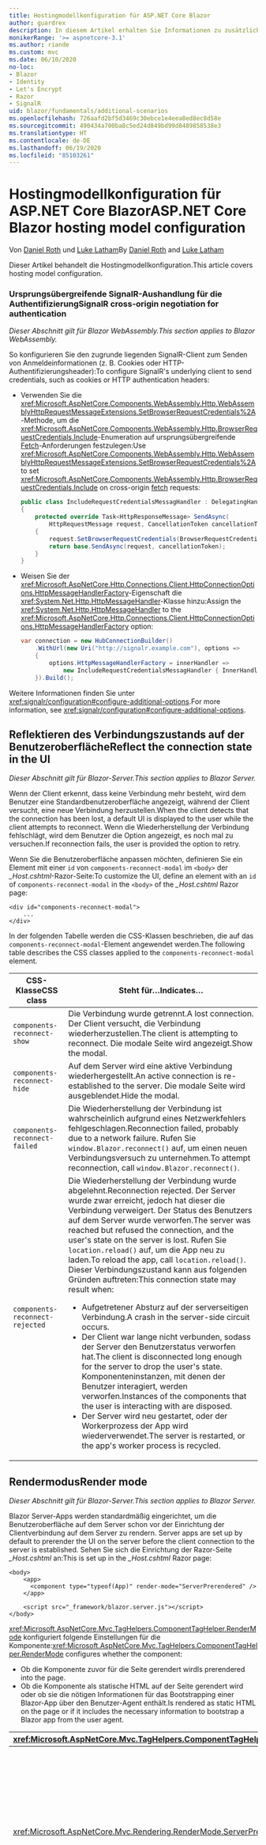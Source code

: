 ```yaml
---
title: Hostingmodellkonfiguration für ASP.NET Core Blazor
author: guardrex
description: In diesem Artikel erhalten Sie Informationen zu zusätzlichen Szenarios für die Blazor-Hostingmodellkonfiguration in ASP.NET Core.
monikerRange: '>= aspnetcore-3.1'
ms.author: riande
ms.custom: mvc
ms.date: 06/10/2020
no-loc:
- Blazor
- Identity
- Let's Encrypt
- Razor
- SignalR
uid: blazor/fundamentals/additional-scenarios
ms.openlocfilehash: 726aafd2bf5d3469c30ebce1e4eea8ed8ec8d58e
ms.sourcegitcommit: 490434a700ba8c5ed24d849bd99d8489858538e3
ms.translationtype: HT
ms.contentlocale: de-DE
ms.lasthandoff: 06/19/2020
ms.locfileid: "85103261"
---
```

# <a name="aspnet-core-blazor-hosting-model-configuration"></a><span data-ttu-id="30acc-103">Hostingmodellkonfiguration für ASP.NET Core Blazor</span><span class="sxs-lookup"><span data-stu-id="30acc-103">ASP.NET Core Blazor hosting model configuration</span></span>

<span data-ttu-id="30acc-104">Von [Daniel Roth](https://github.com/danroth27) und [Luke Latham](https://github.com/guardrex)</span><span class="sxs-lookup"><span data-stu-id="30acc-104">By [Daniel Roth](https://github.com/danroth27) and [Luke Latham](https://github.com/guardrex)</span></span>

<span data-ttu-id="30acc-105">Dieser Artikel behandelt die Hostingmodellkonfiguration.</span><span class="sxs-lookup"><span data-stu-id="30acc-105">This article covers hosting model configuration.</span></span>

### <a name="signalr-cross-origin-negotiation-for-authentication"></a><span data-ttu-id="30acc-106">Ursprungsübergreifende SignalR-Aushandlung für die Authentifizierung</span><span class="sxs-lookup"><span data-stu-id="30acc-106">SignalR cross-origin negotiation for authentication</span></span>

<span data-ttu-id="30acc-107">*Dieser Abschnitt gilt für Blazor WebAssembly.*</span><span class="sxs-lookup"><span data-stu-id="30acc-107">*This section applies to Blazor WebAssembly.*</span></span>

<span data-ttu-id="30acc-108">So konfigurieren Sie den zugrunde liegenden SignalR-Client zum Senden von Anmeldeinformationen (z. B. Cookies oder HTTP-Authentifizierungsheader):</span><span class="sxs-lookup"><span data-stu-id="30acc-108">To configure SignalR's underlying client to send credentials, such as cookies or HTTP authentication headers:</span></span>

* <span data-ttu-id="30acc-109">Verwenden Sie die <xref:Microsoft.AspNetCore.Components.WebAssembly.Http.WebAssemblyHttpRequestMessageExtensions.SetBrowserRequestCredentials%2A>-Methode, um die <xref:Microsoft.AspNetCore.Components.WebAssembly.Http.BrowserRequestCredentials.Include>-Enumeration auf ursprungsübergreifende [Fetch](https://developer.mozilla.org/docs/Web/API/Fetch_API/Using_Fetch)-Anforderungen festzulegen:</span><span class="sxs-lookup"><span data-stu-id="30acc-109">Use <xref:Microsoft.AspNetCore.Components.WebAssembly.Http.WebAssemblyHttpRequestMessageExtensions.SetBrowserRequestCredentials%2A> to set <xref:Microsoft.AspNetCore.Components.WebAssembly.Http.BrowserRequestCredentials.Include> on cross-origin [fetch](https://developer.mozilla.org/docs/Web/API/Fetch_API/Using_Fetch) requests:</span></span>

  ```csharp
  public class IncludeRequestCredentialsMessagHandler : DelegatingHandler
  {
      protected override Task<HttpResponseMessage> SendAsync(
          HttpRequestMessage request, CancellationToken cancellationToken)
      {
          request.SetBrowserRequestCredentials(BrowserRequestCredentials.Include);
          return base.SendAsync(request, cancellationToken);
      }
  }
  ```

* <span data-ttu-id="30acc-110">Weisen Sie der <xref:Microsoft.AspNetCore.Http.Connections.Client.HttpConnectionOptions.HttpMessageHandlerFactory>-Eigenschaft die <xref:System.Net.Http.HttpMessageHandler>-Klasse hinzu:</span><span class="sxs-lookup"><span data-stu-id="30acc-110">Assign the <xref:System.Net.Http.HttpMessageHandler> to the <xref:Microsoft.AspNetCore.Http.Connections.Client.HttpConnectionOptions.HttpMessageHandlerFactory> option:</span></span>

  ```csharp
  var connection = new HubConnectionBuilder()
      .WithUrl(new Uri("http://signalr.example.com"), options =>
      {
          options.HttpMessageHandlerFactory = innerHandler => 
              new IncludeRequestCredentialsMessagHandler { InnerHandler = innerHandler };
      }).Build();
  ```

<span data-ttu-id="30acc-111">Weitere Informationen finden Sie unter <xref:signalr/configuration#configure-additional-options>.</span><span class="sxs-lookup"><span data-stu-id="30acc-111">For more information, see <xref:signalr/configuration#configure-additional-options>.</span></span>

## <a name="reflect-the-connection-state-in-the-ui"></a><span data-ttu-id="30acc-112">Reflektieren des Verbindungszustands auf der Benutzeroberfläche</span><span class="sxs-lookup"><span data-stu-id="30acc-112">Reflect the connection state in the UI</span></span>

<span data-ttu-id="30acc-113">*Dieser Abschnitt gilt für Blazor-Server.*</span><span class="sxs-lookup"><span data-stu-id="30acc-113">*This section applies to Blazor Server.*</span></span>

<span data-ttu-id="30acc-114">Wenn der Client erkennt, dass keine Verbindung mehr besteht, wird dem Benutzer eine Standardbenutzeroberfläche angezeigt, während der Client versucht, eine neue Verbindung herzustellen.</span><span class="sxs-lookup"><span data-stu-id="30acc-114">When the client detects that the connection has been lost, a default UI is displayed to the user while the client attempts to reconnect.</span></span> <span data-ttu-id="30acc-115">Wenn die Wiederherstellung der Verbindung fehlschlägt, wird dem Benutzer die Option angezeigt, es noch mal zu versuchen.</span><span class="sxs-lookup"><span data-stu-id="30acc-115">If reconnection fails, the user is provided the option to retry.</span></span>

<span data-ttu-id="30acc-116">Wenn Sie die Benutzeroberfläche anpassen möchten, definieren Sie ein Element mit einer `id` von `components-reconnect-modal` im `<body>` der *_Host.cshtml*-Razor-Seite:</span><span class="sxs-lookup"><span data-stu-id="30acc-116">To customize the UI, define an element with an `id` of `components-reconnect-modal` in the `<body>` of the *_Host.cshtml* Razor page:</span></span>

```cshtml
<div id="components-reconnect-modal">
    ...
</div>
```

<span data-ttu-id="30acc-117">In der folgenden Tabelle werden die CSS-Klassen beschrieben, die auf das `components-reconnect-modal`-Element angewendet werden.</span><span class="sxs-lookup"><span data-stu-id="30acc-117">The following table describes the CSS classes applied to the `components-reconnect-modal` element.</span></span>

| <span data-ttu-id="30acc-118">CSS-Klasse</span><span class="sxs-lookup"><span data-stu-id="30acc-118">CSS class</span></span>                       | <span data-ttu-id="30acc-119">Steht für&hellip;</span><span class="sxs-lookup"><span data-stu-id="30acc-119">Indicates&hellip;</span></span> |
| ------------------------------- | ----------------- |
| `components-reconnect-show`     | <span data-ttu-id="30acc-120">Die Verbindung wurde getrennt.</span><span class="sxs-lookup"><span data-stu-id="30acc-120">A lost connection.</span></span> <span data-ttu-id="30acc-121">Der Client versucht, die Verbindung wiederherzustellen.</span><span class="sxs-lookup"><span data-stu-id="30acc-121">The client is attempting to reconnect.</span></span> <span data-ttu-id="30acc-122">Die modale Seite wird angezeigt.</span><span class="sxs-lookup"><span data-stu-id="30acc-122">Show the modal.</span></span> |
| `components-reconnect-hide`     | <span data-ttu-id="30acc-123">Auf dem Server wird eine aktive Verbindung wiederhergestellt.</span><span class="sxs-lookup"><span data-stu-id="30acc-123">An active connection is re-established to the server.</span></span> <span data-ttu-id="30acc-124">Die modale Seite wird ausgeblendet.</span><span class="sxs-lookup"><span data-stu-id="30acc-124">Hide the modal.</span></span> |
| `components-reconnect-failed`   | <span data-ttu-id="30acc-125">Die Wiederherstellung der Verbindung ist wahrscheinlich aufgrund eines Netzwerkfehlers fehlgeschlagen.</span><span class="sxs-lookup"><span data-stu-id="30acc-125">Reconnection failed, probably due to a network failure.</span></span> <span data-ttu-id="30acc-126">Rufen Sie `window.Blazor.reconnect()` auf, um einen neuen Verbindungsversuch zu unternehmen.</span><span class="sxs-lookup"><span data-stu-id="30acc-126">To attempt reconnection, call `window.Blazor.reconnect()`.</span></span> |
| `components-reconnect-rejected` | <span data-ttu-id="30acc-127">Die Wiederherstellung der Verbindung wurde abgelehnt.</span><span class="sxs-lookup"><span data-stu-id="30acc-127">Reconnection rejected.</span></span> <span data-ttu-id="30acc-128">Der Server wurde zwar erreicht, jedoch hat dieser die Verbindung verweigert. Der Status des Benutzers auf dem Server wurde verworfen.</span><span class="sxs-lookup"><span data-stu-id="30acc-128">The server was reached but refused the connection, and the user's state on the server is lost.</span></span> <span data-ttu-id="30acc-129">Rufen Sie `location.reload()` auf, um die App neu zu laden.</span><span class="sxs-lookup"><span data-stu-id="30acc-129">To reload the app, call `location.reload()`.</span></span> <span data-ttu-id="30acc-130">Dieser Verbindungszustand kann aus folgenden Gründen auftreten:</span><span class="sxs-lookup"><span data-stu-id="30acc-130">This connection state may result when:</span></span><ul><li><span data-ttu-id="30acc-131">Aufgetretener Absturz auf der serverseitigen Verbindung.</span><span class="sxs-lookup"><span data-stu-id="30acc-131">A crash in the server-side circuit occurs.</span></span></li><li><span data-ttu-id="30acc-132">Der Client war lange nicht verbunden, sodass der Server den Benutzerstatus verworfen hat.</span><span class="sxs-lookup"><span data-stu-id="30acc-132">The client is disconnected long enough for the server to drop the user's state.</span></span> <span data-ttu-id="30acc-133">Komponenteninstanzen, mit denen der Benutzer interagiert, werden verworfen.</span><span class="sxs-lookup"><span data-stu-id="30acc-133">Instances of the components that the user is interacting with are disposed.</span></span></li><li><span data-ttu-id="30acc-134">Der Server wird neu gestartet, oder der Workerprozess der App wird wiederverwendet.</span><span class="sxs-lookup"><span data-stu-id="30acc-134">The server is restarted, or the app's worker process is recycled.</span></span></li></ul> |

## <a name="render-mode"></a><span data-ttu-id="30acc-135">Rendermodus</span><span class="sxs-lookup"><span data-stu-id="30acc-135">Render mode</span></span>

<span data-ttu-id="30acc-136">*Dieser Abschnitt gilt für Blazor-Server.*</span><span class="sxs-lookup"><span data-stu-id="30acc-136">*This section applies to Blazor Server.*</span></span>

Blazor<span data-ttu-id="30acc-137"> Server-Apps werden standardmäßig eingerichtet, um die Benutzeroberfläche auf dem Server schon vor der Einrichtung der Clientverbindung auf dem Server zu rendern.</span><span class="sxs-lookup"><span data-stu-id="30acc-137"> Server apps are set up by default to prerender the UI on the server before the client connection to the server is established.</span></span> <span data-ttu-id="30acc-138">Sehen Sie sich die Einrichtung der Razor-Seite *_Host.cshtml* an:</span><span class="sxs-lookup"><span data-stu-id="30acc-138">This is set up in the *_Host.cshtml* Razor page:</span></span>

```cshtml
<body>
    <app>
      <component type="typeof(App)" render-mode="ServerPrerendered" />
    </app>

    <script src="_framework/blazor.server.js"></script>
</body>
```

<span data-ttu-id="30acc-139"><xref:Microsoft.AspNetCore.Mvc.TagHelpers.ComponentTagHelper.RenderMode> konfiguriert folgende Einstellungen für die Komponente:</span><span class="sxs-lookup"><span data-stu-id="30acc-139"><xref:Microsoft.AspNetCore.Mvc.TagHelpers.ComponentTagHelper.RenderMode> configures whether the component:</span></span>

* <span data-ttu-id="30acc-140">Ob die Komponente zuvor für die Seite gerendert wird</span><span class="sxs-lookup"><span data-stu-id="30acc-140">Is prerendered into the page.</span></span>
* <span data-ttu-id="30acc-141">Ob die Komponente als statische HTML auf der Seite gerendert wird oder ob sie die nötigen Informationen für das Bootstrapping einer Blazor-App über den Benutzer-Agent enthält.</span><span class="sxs-lookup"><span data-stu-id="30acc-141">Is rendered as static HTML on the page or if it includes the necessary information to bootstrap a Blazor app from the user agent.</span></span>

| <xref:Microsoft.AspNetCore.Mvc.TagHelpers.ComponentTagHelper.RenderMode> | <span data-ttu-id="30acc-142">Beschreibung</span><span class="sxs-lookup"><span data-stu-id="30acc-142">Description</span></span> |
| --- | --- |
| <xref:Microsoft.AspNetCore.Mvc.Rendering.RenderMode.ServerPrerendered> | <span data-ttu-id="30acc-143">Rendert die Komponente in statische HTML und fügt einen Marker für eine Blazor Server-App hinzu.</span><span class="sxs-lookup"><span data-stu-id="30acc-143">Renders the component into static HTML and includes a marker for a Blazor Server app.</span></span> <span data-ttu-id="30acc-144">Wenn der Benutzer-Agent gestartet wird, wird der Marker zum Bootstrapping einer Blazor-App verwendet.</span><span class="sxs-lookup"><span data-stu-id="30acc-144">When the user-agent starts, this marker is used to bootstrap a Blazor app.</span></span> |
| <xref:Microsoft.AspNetCore.Mvc.Rendering.RenderMode.Server> | <span data-ttu-id="30acc-145">Rendert einen Marker für eine Blazor Server-App.</span><span class="sxs-lookup"><span data-stu-id="30acc-145">Renders a marker for a Blazor Server app.</span></span> <span data-ttu-id="30acc-146">Die Ausgabe der Komponente ist nicht enthalten.</span><span class="sxs-lookup"><span data-stu-id="30acc-146">Output from the component isn't included.</span></span> <span data-ttu-id="30acc-147">Wenn der Benutzer-Agent gestartet wird, wird der Marker zum Bootstrapping einer Blazor-App verwendet.</span><span class="sxs-lookup"><span data-stu-id="30acc-147">When the user-agent starts, this marker is used to bootstrap a Blazor app.</span></span> |
| <xref:Microsoft.AspNetCore.Mvc.Rendering.RenderMode.Static> | <span data-ttu-id="30acc-148">Rendert die Komponente in statischen HTML-Code.</span><span class="sxs-lookup"><span data-stu-id="30acc-148">Renders the component into static HTML.</span></span> |

<span data-ttu-id="30acc-149">Das Rendern von Serverkomponenten über eine statische HTML-Seite wird nicht unterstützt.</span><span class="sxs-lookup"><span data-stu-id="30acc-149">Rendering server components from a static HTML page isn't supported.</span></span>

## <a name="configure-the-signalr-client-for-blazor-server-apps"></a><span data-ttu-id="30acc-150">Konfigurieren des SignalR-Clients für Blazor Server-Apps</span><span class="sxs-lookup"><span data-stu-id="30acc-150">Configure the SignalR client for Blazor Server apps</span></span>

<span data-ttu-id="30acc-151">*Dieser Abschnitt gilt für Blazor-Server.*</span><span class="sxs-lookup"><span data-stu-id="30acc-151">*This section applies to Blazor Server.*</span></span>

<span data-ttu-id="30acc-152">In einigen Fällen müssen Sie den von den SignalR Server-Apps verwendeten Blazor-Client konfigurieren.</span><span class="sxs-lookup"><span data-stu-id="30acc-152">Sometimes, you need to configure the SignalR client used by Blazor Server apps.</span></span> <span data-ttu-id="30acc-153">Beispielsweise können Sie die Protokollierung auf dem SignalR-Client konfigurieren, um ein Verbindungsproblem zu diagnostizieren.</span><span class="sxs-lookup"><span data-stu-id="30acc-153">For example, you might want to configure logging on the SignalR client to diagnose a connection issue.</span></span>

<span data-ttu-id="30acc-154">So konfigurieren Sie den SignalR-Client in der Datei *Pages/_Host.cshtml*:</span><span class="sxs-lookup"><span data-stu-id="30acc-154">To configure the SignalR client in the *Pages/_Host.cshtml* file:</span></span>

* <span data-ttu-id="30acc-155">Fügen Sie ein `autostart="false"`-Attribut zum `<script>`-Tag für das `blazor.server.js`-Skript hinzu.</span><span class="sxs-lookup"><span data-stu-id="30acc-155">Add an `autostart="false"` attribute to the `<script>` tag for the `blazor.server.js` script.</span></span>
* <span data-ttu-id="30acc-156">Rufen Sie `Blazor.start` auf, und übergeben ein Konfigurationsobjekt, das den SignalR-Builder angibt.</span><span class="sxs-lookup"><span data-stu-id="30acc-156">Call `Blazor.start` and pass in a configuration object that specifies the SignalR builder.</span></span>

```html
<script src="_framework/blazor.server.js" autostart="false"></script>
<script>
  Blazor.start({
    configureSignalR: function (builder) {
      builder.configureLogging("information"); // LogLevel.Information
    }
  });
</script>
```

## <a name="additional-resources"></a><span data-ttu-id="30acc-157">Zusätzliche Ressourcen</span><span class="sxs-lookup"><span data-stu-id="30acc-157">Additional resources</span></span>

* <xref:fundamentals/logging/index>
